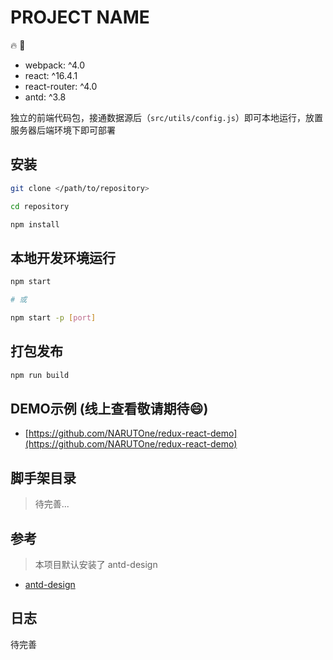 # PROJECT NAME

:fire: :bug:

- webpack: ^4.0
- react: ^16.4.1
- react-router: ^4.0
- antd: ^3.8

独立的前端代码包，接通数据源后（`src/utils/config.js`）即可本地运行，放置服务器后端环境下即可部署

## 安装

```sh
git clone </path/to/repository>

cd repository

npm install
```

## 本地开发环境运行

```sh
npm start

# 或

npm start -p [port]
```

## 打包发布

```sh
npm run build
```

## DEMO示例 (线上查看敬请期待:smile:)

- [https://github.com/NARUTOne/redux-react-demo](https://github.com/NARUTOne/redux-react-demo)

## 脚手架目录

> 待完善...

## 参考

> 本项目默认安装了 antd-design

- [antd-design](https://ant.design/docs/react/introduce-cn)

## 日志

待完善